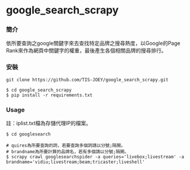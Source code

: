 # google_search_scrapy
### 簡介
依所要查詢之google關鍵字來去查找特定品牌之搜尋熱度，以Google的Page Rank來作為網頁中關鍵字的權重，最後產生各個相關品牌的搜尋排行。

### 安裝
```
git clone https://github.com/TIS-JOEY/google_search_scrapy.git
```
```
$ cd google_search_scrapy
$ pip install -r requirements.txt
```

### Usage

註：iplist.txt檔為存儲代理IP的檔案。
```
$ cd googlesearch

# quires為所要查詢的詞，若要查詢多個詞請以分號;隔開。
# brandname為所要計算的品牌名，若有多個請以分號;隔開。
$ scrapy crawl googlesearchspider -a queries='livebox;livestream' -a brandname='vidiu;livestream;beam;tricaster;liveshell'
```



